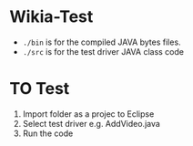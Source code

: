 Wikia-Test
==========
 - `./bin` is for the compiled JAVA bytes files.
 - `./src` is for the test driver JAVA class code

TO Test
=======
1. Import folder as a projec to Eclipse
2. Select test driver e.g. AddVideo.java
3. Run the code
